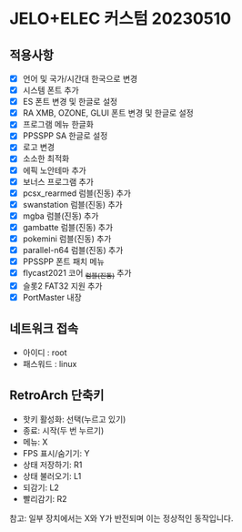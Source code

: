 # JELO+ELEC 커스텀 20230510

## 적용사항
 - [x] 언어 및 국가/시간대 한국으로 변경
 - [x] 시스템 폰트 추가
 - [x] ES 폰트 변경 및 한글로 설정
 - [x] RA XMB, OZONE, GLUI 폰트 변경 및 한글로 설정
 - [x] 프로그램 메뉴 한글화
 - [x] PPSSPP SA 한글로 설정
 - [x] 로고 변경
 - [x] 소소한 최적화
 - [x] 에픽 노안테마 추가
 - [x] 보너스 프로그램 추가
 - [x] pcsx_rearmed 럼블(진동) 추가
 - [x] swanstation 럼블(진동) 추가
 - [x] mgba 럼블(진동) 추가
 - [x] gambatte 럼블(진동) 추가
 - [x] pokemini 럼블(진동) 추가
 - [x] parallel-n64 럼블(진동) 추가
 - [x] PPSSPP 폰트 패치 메뉴
 - [x] flycast2021 코어 <sub>~~럼블(진동)~~</sub> 추가
 - [x] 슬롯2 FAT32 지원 추가
 - [x] PortMaster 내장

## 네트워크 접속
 - 아이디 : root
 - 패스워드 : linux


## RetroArch 단축키
 - 핫키 활성화: 선택(누르고 있기)
 - 종료: 시작(두 번 누르기)
 - 메뉴: X
 - FPS 표시/숨기기: Y
 - 상태 저장하기: R1
 - 상태 불러오기: L1
 - 되감기: L2
 - 빨리감기: R2

참고: 일부 장치에서는 X와 Y가 반전되며 이는 정상적인 동작입니다.
